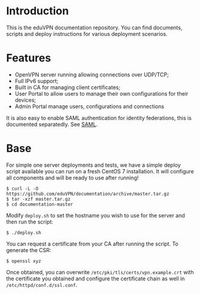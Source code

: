 # Introduction

This is the eduVPN documentation repository. You can find documents, scripts
and deploy instructions for various deployment scenarios.

# Features

- OpenVPN server running allowing connections over UDP/TCP;
- Full IPv6 support;
- Built in CA for managing client certificates;
- User Portal to allow users to manage their own configurations for their 
  devices;
- Admin Portal manage users, configurations and connections

It is also easy to enable SAML authentication for identity federations, this is
documented separatedly. See [SAML](SAML.md).

# Base

For simple one server deployments and tests, we have a simple deploy script 
available you can run on a fresh CentOS 7 installation. It will configure all
components and will be ready to use after running!

    $ curl -L -O https://github.com/eduVPN/documentation/archive/master.tar.gz
    $ tar -xzf master.tar.gz
    $ cd documentation-master

Modify `deploy.sh` to set the hostname you wish to use for the server and then
run the script:

    $ ./deploy.sh

You can request a certificate from your CA after running the script. To 
generate the CSR:

    $ openssl xyz

Once obtained, you can overwrite `/etc/pki/tls/certs/vpn.example.crt` with the
certificate you obtained and configure the certificate chain as well in 
`/etc/httpd/conf.d/ssl.conf`.
